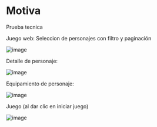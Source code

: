 # Motiva
Prueba tecnica

Juego web:
Seleccion de personajes con filtro y paginación

![image](https://github.com/user-attachments/assets/44665d74-6084-4ab3-b7cc-3a4d17f0dd27)

Detalle de personaje:

![image](https://github.com/user-attachments/assets/fe2d8baa-763f-464c-9dd5-fcc76a49aa77)

Equipamiento de personaje:

![image](https://github.com/user-attachments/assets/6cb0bb5e-160e-4d0c-a821-410db00c97a1)

Juego (al dar clic en iniciar juego)

![image](https://github.com/user-attachments/assets/2f395d70-3518-4e68-a126-69f8566025ef)



